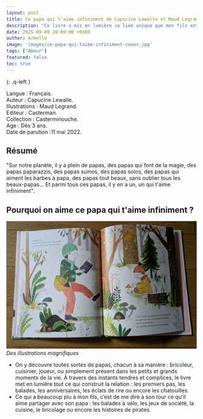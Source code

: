 ```yaml
---
layout: post
title: Ce papa qui t'aime infiniment de Capucine Lewalle et Maud Legrand
description: "Ce livre a mis en lumière ce lien unique que mon fils entretient avec son papa : complicité, amour, rires et câlins."
date: 2025-09-09 20:00:00 +0300
author: Armelle
image: 'images/ce-papa-qui-taime-infiniment-cover.jpg'
tags: ["Amour"]
featured: false
toc: true
---
```


{: .q-left }

Langue : Français.    
Auteur : Capucine Lewalle.        
Illustrations : Maud Legrand.        
Editeur : Casterman.        
Collection : Casterminouche.        
Age : Dès 3 ans.        
Date de parution :11 mai 2022.       

## Résumé

"Sur notre planète, il y a plein de papas, des papas qui font de la magie, des papas paparazzis, des papas sumos, des papas solos, des papas qui aiment les barbes à papa, des papas tout beaux, sans oublier tous les beaux-papas... Et parmi tous ces papas, il y en a un, un qui t'aime infiniment".

## Pourquoi on aime ce papa qui t'aime infiniment ?

![Des illustrations magnifiques](images/ce-papa-qui-taime-infiniment-int.jpg)
*Des illustrations magnifiques*
- On y découvre toutes sortes de papas, chacun à sa manière : bricoleur, cuisinier, joueur, ou simplement présent dans les petits et grands moments de la vie.
À travers des instants tendres et complices, le livre met en lumière tout ce qui construit la relation : les premiers pas, les balades, les anniversaires, les éclats de rire ou encore les chatouilles.
- Ce qui a beaucoup plu à mon fils, c’est de me dire à son tour ce qu’il aime partager avec son papa : les balades à vélo, les jeux de société, la cuisine, le bricolage ou encore les histoires de pirates.